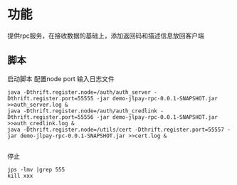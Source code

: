 # 功能
提供rpc服务，在接收数据的基础上，添加返回码和描述信息放回客户端

## 脚本
启动脚本 配置node port 输入日志文件
```aidl
java -Dthrift.register.node=/auth/auth_server -Dthrift.register.port=55555 -jar demo-jlpay-rpc-0.0.1-SNAPSHOT.jar >>auth_server.log &
java -Dthrift.register.node=/auth/auth_credlink -Dthrift.register.port=55556 -jar demo-jlpay-rpc-0.0.1-SNAPSHOT.jar  >>auth_credlink.log &
java -Dthrift.register.node=/utils/cert -Dthrift.register.port=55557 -jar demo-jlpay-rpc-0.0.1-SNAPSHOT.jar >>cert.log &
 
```

停止
```
jps -lmv |grep 555
kill xxx
```